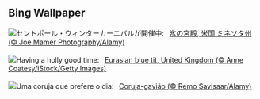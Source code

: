 ## Bing Wallpaper
![](https://www.bing.com/th?id=OHR.WinterCarnival_JA-JP8320595671_UHD.jpg&w=1000)セントポール・ウィンターカーニバルが開催中:&nbsp;&ensp;[氷の宮殿, 米国 ミネソタ州 (© Joe Mamer Photography/Alamy)](https://www.bing.com/th?id=OHR.WinterCarnival_JA-JP8320595671_UHD.jpg)
<br><br/>
![](https://www.bing.com/th?id=OHR.EurasianBlueTitUK_EN-GB5165508087_UHD.jpg&w=1000)Having a holly good time:&nbsp;&ensp;[Eurasian blue tit, United Kingdom (© Anne Coatesy/iStock/Getty Images)](https://www.bing.com/th?id=OHR.EurasianBlueTitUK_EN-GB5165508087_UHD.jpg)
<br><br/>
![](https://www.bing.com/th?id=OHR.HawkOwl_PT-BR7690108757_UHD.jpg&w=1000)Uma coruja que prefere o dia:&nbsp;&ensp;[Coruja-gavião (© Remo Savisaar/Alamy)](https://www.bing.com/th?id=OHR.HawkOwl_PT-BR7690108757_UHD.jpg)
<br><br/>

